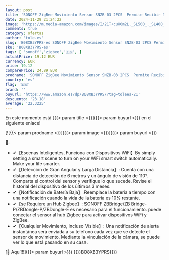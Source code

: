 ```yaml
---
layout: post
title: 'SONOFF ZigBee Movimiento Sensor SNZB-03 2PCS  Permite Recibir Notificaciones o Realizar Una Acción Cuando se Registra un Movimiento  SONOFF ZBBridge Requerido  Baterías Incluidas'
date: 2024-11-29 21:24:22
image: 'https://m.media-amazon.com/images/I/21T+cuX0m2L._SL500_._SL400_.jpg'
comments: true
category: ofertas
author: 'tole.es'
slug: 'B08XB3YPRS-es SONOFF ZigBee Movimiento Sensor SNZB-03 2PCS Permite...'
sku: 'B08XB3YPRS-es'
tags: [ 'sonoff','zigbee','🇪🇸', ]
actualPrice: 19.12 EUR
currency: EUR
price: 19.12
comparePrice: 24.89 EUR
prodname: 'SONOFF ZigBee Movimiento Sensor SNZB-03 2PCS  Permite Recibir Notificaciones o Realizar Una Acción Cuando se Registra un Movimiento  SONOFF ZBBridge Requerido  Baterías Incluidas'
country: 'es'
flag: '🇪🇸'
brand: ''
buyurl: 'https://www.amazon.es/dp/B08XB3YPRS/?tag=tolees-21'
descuento: '23.18'
average: '22.3225'
---
```


En este momento está [{{< param title >}}]({{< param buyurl >}}) en el siguiente enlace!

[![{{< param prodname >}}]({{< param image >}})]({{< param buyurl >}})

🔎:

- ✔【Escenas Inteligentes, Funciona con Dispositivos WiFi】By simply setting a smart scene to turn on your WiFi smart switch automatically. Make your life smarter.
- ✔【Detección de Gran Angular y Larga Distancia】: Cuenta con una distancia de detección de 6 metros y un ángulo de visión de 110°. Comparta el control del sensor y verifique lo que sucede. Revise el historial del dispositivo de los últimos 3 meses.
- ✔【Notificación de Batería Baja】:Reemplace la batería a tiempo con una notificación cuando la vida de la batería es 10% restante.
- ✔【se Requiere un Hub Zigbee】: SONOFF ZBBridge/ZB Bridge-P/ZBDongle-P/ZBDongle-E es necesario para el funcionamiento. puede conectar el sensor al hub Zigbee para activar dispositivos WiFi y ZigBee.
- ✔【Cualquier Movimiento, Incluso Visible】: Una notificación de alerta instantánea será enviada a su teléfono cada vez que se detecte el sensor de movimiento. Mediante la vinculación de la cámara, se puede ver lo que está pasando en su casa.

[🛒 Aquí!!!]({{< param buyurl >}})
{{<world>}}B08XB3YPRS{{</world>}}
